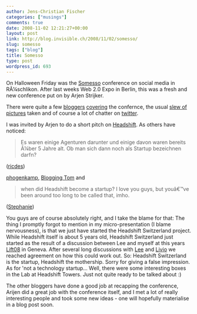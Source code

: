 ```yaml
---
author: Jens-Christian Fischer
categories: ["musings"]
comments: true
date: 2008-11-02 12:21:27+00:00
layout: post
link: http://blog.invisible.ch/2008/11/02/somesso/
slug: somesso
tags: ["blog"]
title: Somesso
type: post
wordpress_id: 693
---
```


On Halloween Friday was the [Somesso](http://www.somesso.com) conference on social media in RÃ¼schlikon. After last weeks Web 2.0 Expo in Berlin, this was a fresh and new conference put on by Arjen Strijker.

There were quite a few [bloggers](http://www.website-marketing.ch/978-somesso-wars-das-geld-wert-social-media-konferenz-in-zurich/) [covering](http://climbtothestars.org/) the confernce, the usual [slew of pictures](http://flickr.com/search/?q=somesso&m=tags) taken and of course a lot of chatter on [twitter](http://search.twitter.com/search?q=somesso).

I was invited by Arjen to do a short pitch on [Headshift](http://headshift.com). As others have noticed:



<blockquote>Es waren einige Agenturen darunter und einige davon waren bereits Ã¼ber 5 Jahre alt. Ob man sich dann noch als Startup bezeichnen darfn?</blockquote>

([ricdes](http://www.ricdes.com/blog/2008/11/somesso-zuerich-2008-round-up/)) 

[phogenkamp](http://twitter.com/phogenkamp/status/983490521), [Blogging Tom](http://bloggingtom.ch/archives/2008/11/01/erfolgreiche-erste-somesso/) and 



<blockquote>when did Headshift become a startup? I love you guys, but youâ€™ve been around too long to be called that, imho.</blockquote>

([Stephanie](http://climbtothestars.org/archives/2008/10/31/somesso-startups/))

You guys are of course absolutely right, and I take the blame for that: The thing I promptly forgot to mention in my micro-presentation (I blame nervousness), is that we just have started the Headshift Switzerland project. While Headshift itself is about 5 years old, Headshift Switzerland just started as the result of a discussion between Lee and myself at this years [Lift08](http://liftconference.com) in Geneva. After several long discussions with [Lee](http://twitter.com/leebryant) and [Livio](http://twitter.com/livioh) we reached agreement on how this could work out.  So: Headshift Switzerland is the startup, Headshift the mothership. Sorry for giving a false impression. As for 'not a technology startup... Well, there were some interesting boxes in the Lab at Headshift Towers. Just not quite ready to be talked about :)

The other bloggers have done a good job at recapping the conference, Arijen did a great job with the conference itself, and I met a lot of really interesting people and took some new ideas - one will hopefully materialise in a blog post soon.

